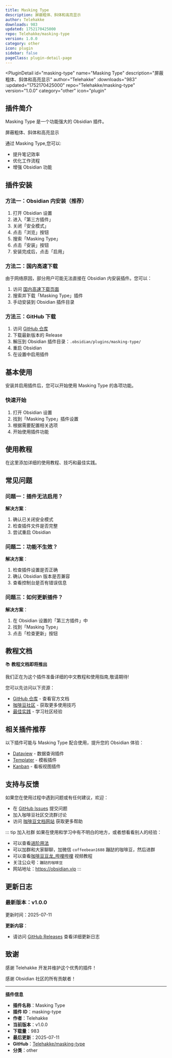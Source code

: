 ```yaml
---
title: Masking Type
description: 屏蔽粗体、斜体和高亮显示
author: Telehakke
downloads: 983
updated: 1752170425000
repo: Telehakke/masking-type
version: 1.0.0
category: other
icon: plugin
sidebar: false
pageClass: plugin-detail-page
---
```


<PluginDetail
  id="masking-type"
  name="Masking Type"
  description="屏蔽粗体、斜体和高亮显示"
  author="Telehakke"
  :downloads="983"
  :updated="1752170425000"
  repo="Telehakke/masking-type"
  version="1.0.0"
  category="other"
  icon="plugin"
>

<!-- AUTO_GENERATED_START -->
## 插件简介

Masking Type 是一个功能强大的 Obsidian 插件。

屏蔽粗体、斜体和高亮显示

通过 Masking Type,您可以:

- 提升笔记效率
- 优化工作流程
- 增强 Obsidian 功能

<!-- AUTO_GENERATED_END -->

<!-- AUTO_GENERATED_START -->
## 插件安装

### 方法一：Obsidian 内安装（推荐）

1. 打开 Obsidian 设置
2. 进入「第三方插件」
3. 关闭「安全模式」
4. 点击「浏览」按钮
5. 搜索「Masking Type」
6. 点击「安装」按钮
7. 安装完成后，点击「启用」

### 方法二：国内高速下载

由于网络原因，部分用户可能无法直接在 Obsidian 内安装插件。您可以：

1. 访问 [国内高速下载页面](/zh/documentation/obsidian-plugins-download.html)
2. 搜索并下载「Masking Type」插件
3. 手动安装到 Obsidian 插件目录

### 方法三：GitHub 下载

1. 访问 [GitHub 仓库](https://github.com/Telehakke/masking-type)
2. 下载最新版本的 Release
3. 解压到 Obsidian 插件目录：`.obsidian/plugins/masking-type/`
4. 重启 Obsidian
5. 在设置中启用插件

## 基本使用

安装并启用插件后，您可以开始使用 Masking Type 的各项功能。

### 快速开始

1. 打开 Obsidian 设置
2. 找到「Masking Type」插件设置
3. 根据需要配置相关选项
4. 开始使用插件功能

<!-- AUTO_GENERATED_END -->

<!-- CUSTOM_CONTENT_START:tutorial -->
## 使用教程

在这里添加详细的使用教程、技巧和最佳实践。

<!-- CUSTOM_CONTENT_END:tutorial -->

<!-- SHARED_CONTENT_START -->
## 常见问题

### 问题一：插件无法启用？

**解决方案**：
1. 确认已关闭安全模式
2. 检查插件文件是否完整
3. 尝试重启 Obsidian

### 问题二：功能不生效？

**解决方案**：
1. 检查插件设置是否正确
2. 确认 Obsidian 版本是否兼容
3. 查看控制台是否有错误信息

### 问题三：如何更新插件？

**解决方案**：
1. 在 Obsidian 设置的「第三方插件」中
2. 找到「Masking Type」
3. 点击「检查更新」按钮

## 教程文档

📚 **教程文档即将推出**

我们正在为这个插件准备详细的中文教程和使用指南,敬请期待!

您可以先访问以下资源：
- [GitHub 仓库](https://github.com/Telehakke/masking-type) - 查看官方文档
- [咖啡豆社区](/zh/bases/) - 获取更多使用技巧
- [最佳实践](/zh/best-practices/) - 学习社区经验

## 相关插件推荐

以下插件可能与 Masking Type 配合使用，提升您的 Obsidian 体验：

- [Dataview](/zh/plugins/dataview.html) - 数据查询插件
- [Templater](/zh/plugins/templater-obsidian.html) - 模板插件
- [Kanban](/zh/plugins/obsidian-kanban.html) - 看板视图插件

## 支持与反馈

如果您在使用过程中遇到问题或有任何建议，欢迎：

- 在 [GitHub Issues](https://github.com/Telehakke/masking-type/issues) 提交问题
- 加入咖啡豆社区交流群讨论
- 访问 [咖啡豆文档网站](https://obsidian.vip) 获取更多帮助

::: tip 加入社群
如果在使用和学习中有不明白的地方，或者想看看别人的经验：
- 可以查看[进阶用法](/zh/advanced)
- 可以加群和大家聊聊，加微信 `coffeebean1688` 蹦跶的咖啡豆，然后进群
- 可以查看[咖啡豆豆龙_哔哩哔哩](https://space.bilibili.com/618777356) 视频教程
- 关注公众号：`蹦跶的咖啡豆`
- 网站地址：https://obsidian.vip
:::
<!-- SHARED_CONTENT_END -->

<!-- AUTO_GENERATED_START -->
## 更新日志

### 最新版本：v1.0.0

更新时间：2025-07-11

**更新内容**：
- 请访问 [GitHub Releases](https://github.com/Telehakke/masking-type/releases) 查看详细更新日志

## 致谢

感谢 Telehakke 开发并维护这个优秀的插件！

感谢 Obsidian 社区的所有贡献者！

---

**插件信息**
- **插件名称**：Masking Type
- **插件 ID**：masking-type
- **作者**：Telehakke
- **当前版本**：v1.0.0
- **下载量**：983
- **最后更新**：2025-07-11
- **GitHub**：[Telehakke/masking-type](https://github.com/Telehakke/masking-type)
- **分类**：other
<!-- AUTO_GENERATED_END -->

</PluginDetail>

